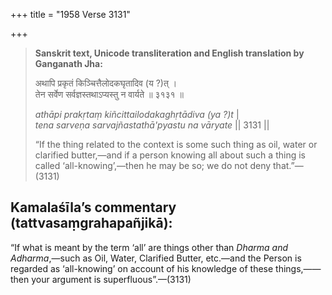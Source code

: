 +++
title = "1958 Verse 3131"

+++
> **Sanskrit text, Unicode transliteration and English translation by Ganganath Jha:** 
>
> अथापि प्रकृतं किञ्चित्तैलोदकघृतादिव (य ?)त् ।  
> तेन सर्वेण सर्वज्ञस्तथाऽप्यस्तु न वार्यते ॥ ३१३१ ॥ 
>
> *athāpi prakṛtaṃ kiñcittailodakaghṛtādiva (ya ?)t* \|  
> *tena sarveṇa sarvajñastathā'pyastu na vāryate* \|\| 3131 \|\| 
>
> “If the thing related to the context is some such thing as oil, water or clarified butter,—and if a person knowing all about such a thing is called ‘all-knowing’,—then he may be so; we do not deny that.”—(3131)



## Kamalaśīla’s commentary (tattvasaṃgrahapañjikā):

“If what is meant by the term ‘all’ are things other than *Dharma and Adharma*,—such as Oil, Water, Clarified Butter, etc.—and the Person is regarded as ‘all-knowing’ on account of his knowledge of these things,——then your argument is superfluous”.—(3131)


